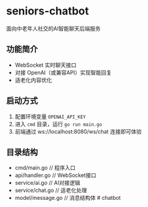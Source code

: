 # seniors-chatbot

面向中老年人社交的AI智能聊天后端服务

## 功能简介
- WebSocket 实时聊天接口
- 对接 OpenAI（或兼容API）实现智能回复
- 适老化内容优化

## 启动方式
1. 配置环境变量 `OPENAI_API_KEY`
2. 进入 `cmd` 目录，运行 `go run main.go`
3. 前端通过 ws://localhost:8080/ws/chat 连接即可体验

## 目录结构
- cmd/main.go         // 程序入口
- api/handler.go      // WebSocket接口
- service/ai.go       // AI对接逻辑
- service/chat.go     // 适老化处理
- model/message.go    // 消息结构体 # chatbot
